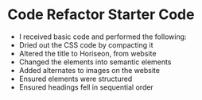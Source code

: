 # Code Refactor Starter Code

* I received basic code and performed the following:
* Dried out the CSS code by compacting it
* Altered the title to Horiseon, from website
* Changed the elements into semantic elements
* Added alternates to images on the website
* Ensured elements were structured
* Ensured headings fell in sequential order